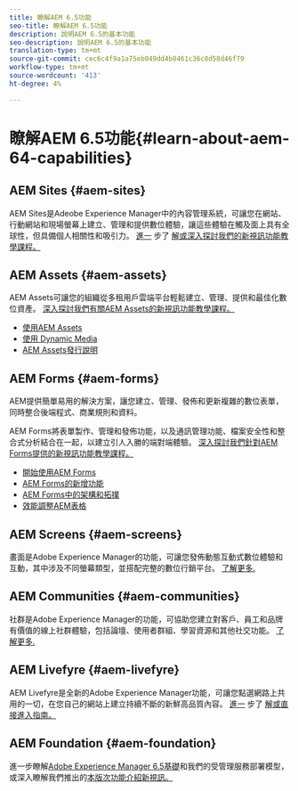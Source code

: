 ```yaml
---
title: 瞭解AEM 6.5功能
seo-title: 瞭解AEM 6.5功能
description: 說明AEM 6.5的基本功能
seo-description: 說明AEM 6.5的基本功能
translation-type: tm+mt
source-git-commit: cec6c4f9a1a75eb049dd4b8461c36c8d58d46f79
workflow-type: tm+mt
source-wordcount: '413'
ht-degree: 4%

---
```



# 瞭解AEM 6.5功能{#learn-about-aem-64-capabilities}

## AEM Sites {#aem-sites}

AEM Sites是Adeobe Experience Manager中的內容管理系統，可讓您在網站、行動網站和現場螢幕上建立、管理和提供數位體驗，讓這些體驗在觸及面上具有全球性，但具備個人相關性和吸引力。 [進一](http://www.adobe.com/marketing-cloud/enterprise-content-management/web-cms.html) 步了 [解或深入探討我們的新視訊功能教學課程。](https://helpx.adobe.com/experience-manager/kt/sites/index/aem-6-5-sites.html)

## AEM Assets {#aem-assets}

AEM Assets可讓您的組織從多租用戶雲端平台輕鬆建立、管理、提供和最佳化數位資產。 [深入探討我們有關AEM Assets的新視訊功能教學課程。](https://helpx.adobe.com/experience-manager/kt/assets/index/aem-6-4-assets.html)

* [使用AEM Assets](/help/assets/manage-assets.md)
* [使用 Dynamic Media](/help/assets/dynamic-media.md)
* [AEM Assets發行說明](/help/release-notes/assets.md)

## AEM Forms {#aem-forms}

AEM提供簡單易用的解決方案，讓您建立、管理、發佈和更新複雜的數位表單，同時整合後端程式、商業規則和資料。

AEM Forms將表單製作、管理和發佈功能，以及通訊管理功能、檔案安全性和整合式分析結合在一起，以建立引人入勝的端對端體驗。 [深入探討我們針對AEM Forms提供的新視訊功能教學課程。](https://helpx.adobe.com/experience-manager/kt/forms/index/aem-6-5-forms.html)

* [開始使用AEM Forms](/help/forms/using/introduction-aem-forms.md)
* [AEM Forms的新增功能](/help/forms/using/whats-new.md)
* [AEM Forms中的架構和拓撲](/help/forms/using/aem-forms-architecture-deployment.md)
* [效能調整AEM表格](/help/forms/using/performance-tuning-aem-forms.md)

## AEM Screens {#aem-screens}

畫面是Adobe Experience Manager的功能，可讓您發佈動態互動式數位體驗和互動，其中涉及不同螢幕類型，並搭配完整的數位行銷平台。  [了解更多.](https://docs.adobe.com/content/help/en/experience-manager-screens/user-guide/aem-screens-introduction.html)

## AEM Communities {#aem-communities}

社群是Adobe Experience Manager的功能，可協助您建立對客戶、員工和品牌有價值的線上社群體驗，包括論壇、使用者群組、學習資源和其他社交功能。 [了解更多.](http://www.adobe.com/marketing-cloud/enterprise-content-management/social-community-cms.html)

## AEM Livefyre {#aem-livefyre}

AEM Livefyre是全新的Adobe Experience Manager功能，可讓您點選網路上共用的一切，在您自己的網站上建立持續不斷的新鮮高品質內容。 [進一](http://www.adobe.com/marketing-cloud/enterprise-content-management/ugc-content-platform.html) 步了 [解或直接進入指南。](https://answers.livefyre.com/product/livefyre-for-adobe-experience-manager-aem/)

## AEM Foundation {#aem-foundation}

進一步瞭解[Adobe Experience Manager 6.5基礎](/help/sites-deploying/home.md)和我們的受管理服務部署模型，或深入瞭解我們推出的[本版次功能介紹新視訊。](https://helpx.adobe.com/experience-manager/kt/sites/index/aem-6-5-sites.html)

